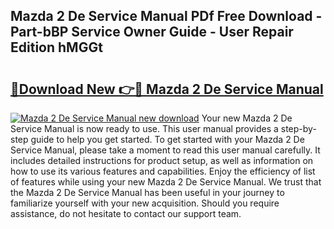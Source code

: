 ## Mazda 2 De Service Manual PDf Free Download - Part-bBP Service Owner Guide - User Repair Edition hMGGt

# <h2><a href="http://cf13983.oget.top/?id=Mazda+2+De+Service+Manual">🔗Download New 👉🔴 Mazda 2 De Service Manual</a></h2>

[![Mazda 2 De Service Manual new download](https://i.imgur.com/5g1atiW.png)](http://cf13983.oget.top/?id=Mazda+2+De+Service+Manual)
Your new Mazda 2 De Service Manual is now ready to use. This user manual provides a step-by-step guide to help you get started. To get started with your Mazda 2 De Service Manual, please take a moment to read this user manual carefully. It includes detailed instructions for product setup, as well as information on how to use its various features and capabilities. Enjoy the efficiency of list of features while using your new Mazda 2 De Service Manual. We trust that the Mazda 2 De Service Manual has been useful in your journey to familiarize yourself with your new acquisition. Should you require assistance, do not hesitate to contact our support team.
